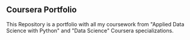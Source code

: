 ## Coursera Portfolio
This Repository is a portfolio with all my coursework from "Applied Data Science with Python" and "Data Science" Coursera specializations.
